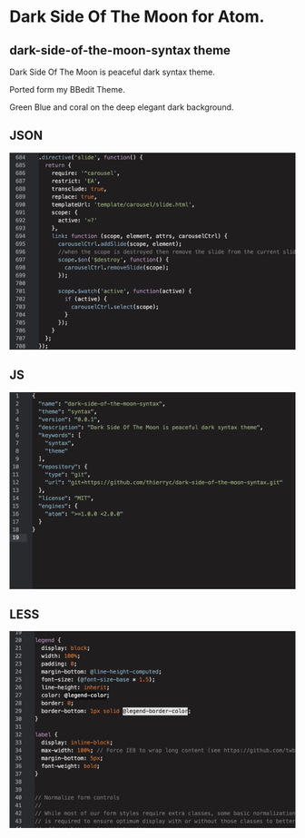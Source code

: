 # Dark Side Of The Moon for Atom.

## dark-side-of-the-moon-syntax theme

Dark Side Of The Moon is peaceful dark syntax theme.

Ported form my BBedit Theme.

Green Blue and coral on the deep elegant dark background.

## JSON

![Json A screenshot of your theme](img/js_screen.png)

## JS

![Js A screenshot of your theme](img/json_screen.png)

## LESS

![Less A screenshot of your theme](img/less_screen.png)
